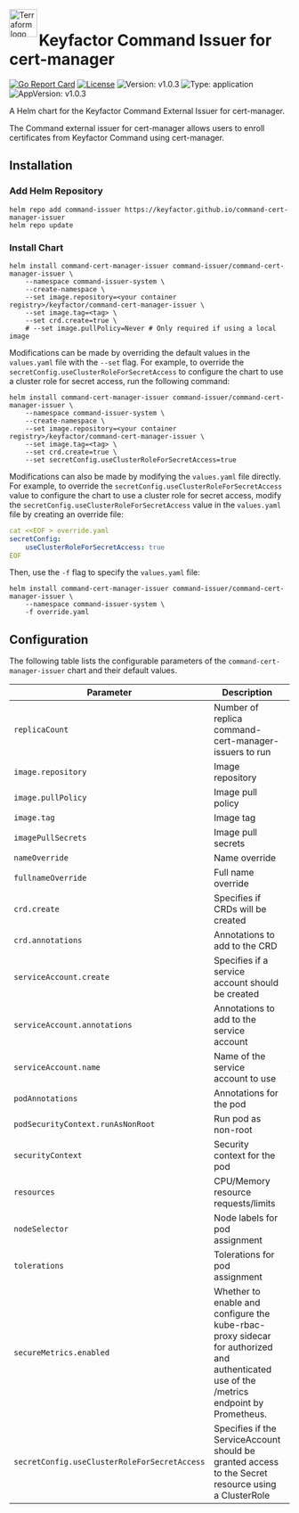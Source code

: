 <a href="https://kubernetes.io">
    <img src="https://raw.githubusercontent.com/cert-manager/cert-manager/d53c0b9270f8cd90d908460d69502694e1838f5f/logo/logo-small.png" alt="Terraform logo" title="K8s" align="left" height="50" />
</a>

# Keyfactor Command Issuer for cert-manager

[![Go Report Card](https://goreportcard.com/badge/github.com/Keyfactor/command-cert-manager-issuer)](https://goreportcard.com/report/github.com/Keyfactor/command-cert-manager-issuer)
[![License](https://img.shields.io/badge/License-Apache%202.0-blue.svg)](https://img.shields.io/badge/License-Apache%202.0-blue.svg)
![Version: v1.0.3](https://img.shields.io/badge/Version-v1.0.3-informational?style=flat-square)
![Type: application](https://img.shields.io/badge/Type-application-informational?style=flat-square)
![AppVersion: v1.0.3](https://img.shields.io/badge/AppVersion-v1.0.3-informational?style=flat-square)

A Helm chart for the Keyfactor Command External Issuer for cert-manager.

The Command external issuer for cert-manager allows users to enroll certificates from Keyfactor Command using cert-manager.

## Installation

### Add Helm Repository

```shell
helm repo add command-issuer https://keyfactor.github.io/command-cert-manager-issuer
helm repo update
```

### Install Chart

```shell
helm install command-cert-manager-issuer command-issuer/command-cert-manager-issuer \
    --namespace command-issuer-system \
    --create-namespace \
    --set image.repository=<your container registry>/keyfactor/command-cert-manager-issuer \
    --set image.tag=<tag> \
    --set crd.create=true \
    # --set image.pullPolicy=Never # Only required if using a local image
```

Modifications can be made by overriding the default values in the `values.yaml` file with the `--set` flag. For example, to override the `secretConfig.useClusterRoleForSecretAccess` to configure the chart to use a cluster role for secret access, run the following command:

```shell
helm install command-cert-manager-issuer command-issuer/command-cert-manager-issuer \
    --namespace command-issuer-system \
    --create-namespace \
    --set image.repository=<your container registry>/keyfactor/command-cert-manager-issuer \
    --set image.tag=<tag> \
    --set crd.create=true \
    --set secretConfig.useClusterRoleForSecretAccess=true
```

Modifications can also be made by modifying the `values.yaml` file directly. For example, to override the `secretConfig.useClusterRoleForSecretAccess` value to configure the chart to use a cluster role for secret access, modify the `secretConfig.useClusterRoleForSecretAccess` value in the `values.yaml` file by creating an override file:
```yaml
cat <<EOF > override.yaml
secretConfig:
    useClusterRoleForSecretAccess: true
EOF
```
Then, use the `-f` flag to specify the `values.yaml` file:
```shell
helm install command-cert-manager-issuer command-issuer/command-cert-manager-issuer \
    --namespace command-issuer-system \
    -f override.yaml
```

## Configuration

The following table lists the configurable parameters of the `command-cert-manager-issuer` chart and their default values.

| Parameter                                    | Description                                                                                                                              | Default                                               |
|----------------------------------------------|------------------------------------------------------------------------------------------------------------------------------------------|-------------------------------------------------------|
| `replicaCount`                               | Number of replica command-cert-manager-issuers to run                                                                                    | `1`                                                   |
| `image.repository`                           | Image repository                                                                                                                         | `ghcr.io/keyfactor/command-cert-manager-issuer`       |
| `image.pullPolicy`                           | Image pull policy                                                                                                                        | `IfNotPresent`                                        |
| `image.tag`                                  | Image tag                                                                                                                                | `""`                                                  |
| `imagePullSecrets`                           | Image pull secrets                                                                                                                       | `[]`                                                  |
| `nameOverride`                               | Name override                                                                                                                            | `""`                                                  |
| `fullnameOverride`                           | Full name override                                                                                                                       | `""`                                                  |
| `crd.create`                                 | Specifies if CRDs will be created                                                                                                        | `true`                                                |
| `crd.annotations`                            | Annotations to add to the CRD                                                                                                            | `{}`                                                  |
| `serviceAccount.create`                      | Specifies if a service account should be created                                                                                         | `true`                                                |
| `serviceAccount.annotations`                 | Annotations to add to the service account                                                                                                | `{}`                                                  |
| `serviceAccount.name`                        | Name of the service account to use                                                                                                       | `""` (uses the fullname template if `create` is true) |
| `podAnnotations`                             | Annotations for the pod                                                                                                                  | `{}`                                                  |
| `podSecurityContext.runAsNonRoot`            | Run pod as non-root                                                                                                                      | `true`                                                |
| `securityContext`                            | Security context for the pod                                                                                                             | `{}` (with commented out options)                     |
| `resources`                                  | CPU/Memory resource requests/limits                                                                                                      | `{}` (with commented out options)                     |
| `nodeSelector`                               | Node labels for pod assignment                                                                                                           | `{}`                                                  |
| `tolerations`                                | Tolerations for pod assignment                                                                                                           | `[]`                                                  |
| `secureMetrics.enabled`                      | Whether to enable and configure the kube-rbac-proxy sidecar for authorized and authenticated use of the /metrics endpoint by Prometheus. | `false`                                               |
| `secretConfig.useClusterRoleForSecretAccess` | Specifies if the ServiceAccount should be granted access to the Secret resource using a ClusterRole                                      | `false`                                               |
